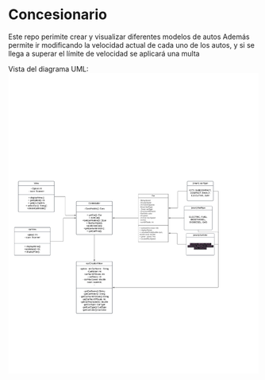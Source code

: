 # Concesionario
Este repo perimite crear y visualizar diferentes modelos de autos
Además permite ir modificando la velocidad actual de cada uno de los autos, y si se llega a superar el límite de velocidad se aplicará una multa


Vista del diagrama UML:
![Diagrama UML.png](Diagrama-UML.png)